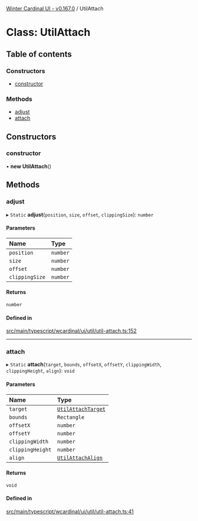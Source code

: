 [Winter Cardinal UI - v0.167.0](../index.md) / UtilAttach

# Class: UtilAttach

## Table of contents

### Constructors

- [constructor](UtilAttach.md#constructor)

### Methods

- [adjust](UtilAttach.md#adjust)
- [attach](UtilAttach.md#attach)

## Constructors

### constructor

• **new UtilAttach**()

## Methods

### adjust

▸ `Static` **adjust**(`position`, `size`, `offset`, `clippingSize`): `number`

#### Parameters

| Name | Type |
| :------ | :------ |
| `position` | `number` |
| `size` | `number` |
| `offset` | `number` |
| `clippingSize` | `number` |

#### Returns

`number`

#### Defined in

[src/main/typescript/wcardinal/ui/util/util-attach.ts:152](https://github.com/winter-cardinal/winter-cardinal-ui/blob/v0.167.0/src/main/typescript/wcardinal/ui/util/util-attach.ts#L152)

___

### attach

▸ `Static` **attach**(`target`, `bounds`, `offsetX`, `offsetY`, `clippingWidth`, `clippingHeight`, `align`): `void`

#### Parameters

| Name | Type |
| :------ | :------ |
| `target` | [`UtilAttachTarget`](../interfaces/UtilAttachTarget.md) |
| `bounds` | `Rectangle` |
| `offsetX` | `number` |
| `offsetY` | `number` |
| `clippingWidth` | `number` |
| `clippingHeight` | `number` |
| `align` | [`UtilAttachAlign`](../index.md#utilattachalign) |

#### Returns

`void`

#### Defined in

[src/main/typescript/wcardinal/ui/util/util-attach.ts:41](https://github.com/winter-cardinal/winter-cardinal-ui/blob/v0.167.0/src/main/typescript/wcardinal/ui/util/util-attach.ts#L41)
